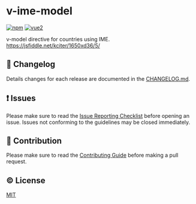 # v-ime-model
[![npm](https://img.shields.io/npm/v/vue-ime-model.svg)](https://www.npmjs.com/package/vuw-ime-model)
[![vue2](https://img.shields.io/badge/vue-2.x-brightgreen.svg)](https://vuejs.org/)

v-model directive for countries using IME. https://jsfiddle.net/kciter/1650xd36/5/

## :scroll: Changelog
Details changes for each release are documented in the [CHANGELOG.md](https://github.com/kciter/vue-ime-model/CHANGELOG.md).

## :exclamation: Issues
Please make sure to read the [Issue Reporting Checklist](https://github.com/kciter/vue-ime-model/CONTRIBUTING.md#issue-reporting-guidelines) before opening an issue. Issues not conforming to the guidelines may be closed immediately.

## :muscle: Contribution
Please make sure to read the [Contributing Guide](https://github.com/kciter/vue-ime-model/CONTRIBUTING.md) before making a pull request.

## :copyright: License

[MIT](http://opensource.org/licenses/MIT)
